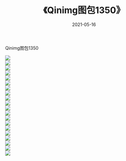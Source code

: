 ﻿---
layout: post
title:  《Qinimg图包1350》
date:   2021-05-16
img: http://imgx.orgx.ga/Qinimg图包/Qinimg图包1350/000.jpg
categories: [美女, 清纯, 唯美]
---

Qinimg图包1350

 ![](http://imgx.orgx.ga/Qinimg图包/Qinimg图包1350/001.jpg) <br>![](http://imgx.orgx.ga/Qinimg图包/Qinimg图包1350/002.jpg) <br>![](http://imgx.orgx.ga/Qinimg图包/Qinimg图包1350/003.jpg) <br>![](http://imgx.orgx.ga/Qinimg图包/Qinimg图包1350/004.jpg) <br>![](http://imgx.orgx.ga/Qinimg图包/Qinimg图包1350/005.jpg) <br>![](http://imgx.orgx.ga/Qinimg图包/Qinimg图包1350/006.jpg) <br>![](http://imgx.orgx.ga/Qinimg图包/Qinimg图包1350/007.jpg) <br>![](http://imgx.orgx.ga/Qinimg图包/Qinimg图包1350/008.jpg) <br>![](http://imgx.orgx.ga/Qinimg图包/Qinimg图包1350/009.jpg) <br>![](http://imgx.orgx.ga/Qinimg图包/Qinimg图包1350/010.jpg) <br>![](http://imgx.orgx.ga/Qinimg图包/Qinimg图包1350/011.jpg) <br>![](http://imgx.orgx.ga/Qinimg图包/Qinimg图包1350/012.jpg) <br>![](http://imgx.orgx.ga/Qinimg图包/Qinimg图包1350/013.jpg) <br>![](http://imgx.orgx.ga/Qinimg图包/Qinimg图包1350/014.jpg) <br>![](http://imgx.orgx.ga/Qinimg图包/Qinimg图包1350/015.jpg) <br>![](http://imgx.orgx.ga/Qinimg图包/Qinimg图包1350/016.jpg) <br>![](http://imgx.orgx.ga/Qinimg图包/Qinimg图包1350/017.jpg) <br>![](http://imgx.orgx.ga/Qinimg图包/Qinimg图包1350/018.jpg) <br>![](http://imgx.orgx.ga/Qinimg图包/Qinimg图包1350/019.jpg) <br>![](http://imgx.orgx.ga/Qinimg图包/Qinimg图包1350/020.jpg) <br>